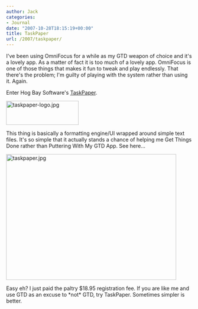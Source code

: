 ```yaml
---
author: Jack
categories:
- Journal
date: "2007-10-28T18:15:19+00:00"
title: TaskPaper
url: /2007/taskpaper/
---
```


I've been using OmniFocus for a while as my GTD weapon of choice and it's a lovely app. As a matter of fact it is too much of a lovely app. OmniFocus is one of those things that makes it fun to tweak and play endlessly. That there's the problem; I'm guilty of playing with the system rather than using it. Again. 

Enter Hog Bay Software's [TaskPaper][1]. 


<img src="/files/taskpaper-logo.jpg" alt="taskpaper-logo.jpg" border="0" width="196" height="65" /> 

This thing is basically a formatting engine/UI wrapped around simple text files. It's so simple that it actually stands a chance of helping me Get Things Done rather than Puttering With My GTD App. See here&#8230; 


<img src="/files/taskpaper.jpg" alt="taskpaper.jpg" border="0" width="460" height="340" /> 

Easy eh? I just paid the paltry $18.95 registration fee. If you are like me and use GTD as an excuse to \*not\* GTD, try TaskPaper. Sometimes simpler is better.

 [1]: http://hogbaysoftware.com/products/taskpaper